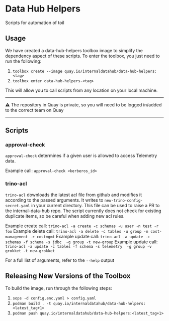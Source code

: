 # Data Hub Helpers

Scripts for automation of toil

## Usage

We have created a data-hub-helpers toolbox image to simplify the dependency aspect of these scripts.
To enter the toolbox, you just need to run the following:

1. `toolbox create --image quay.io/internaldatahub/data-hub-helpers:<tag>`
2. `toolbox enter data-hub-helpers-<tag>`

This will allow you to call scripts from any location on your local machine.

---

:warning: The repository in Quay is private, so you will need to be logged in/added to the correct team on Quay

---

## Scripts

### approval-check

`approval-check` determines if a given user is allowed to access Telemetry data.

Example call: `approval-check <kerberos_id>`

### trino-acl

`trino-acl` downloads the latest acl file from github and modifies it according to the passed arguments.
It writes to `new-trino-config-secret.yaml` in your current directory. This file can be used to raise a PR to the internal-data-hub repo. The script currently does not check for existing duplicate items, so be careful when adding new acl rules.

Example create call: `trino-acl -a create -c schemas -u user -n test -r foo`
Example delete call: `trino-acl -a delete -c tables -u group -n cost-management -r costmgmt`
Example update call: `trino-acl -a update -c schemas -f schema -s jdbc  -g group -t new-group`
Example update call: `trino-acl -a update -c tables -f schema -s telemetry  -g group -v grokket -t new-grokket`

For a full list of arguments, refer to the `--help` output

## Releasing New Versions of the Toolbox

To build the image, run through the following steps:

1. `sops -d config.enc.yaml > config.yaml`
2. `podman build . -t quay.io/internaldatahub/data-hub-helpers:<latest_tag+1>`
3. `podman push quay.io/internaldatahub/data-hub-helpers:<latest_tag+1>`
